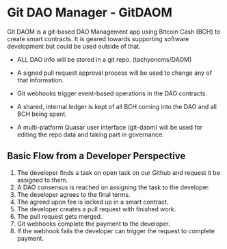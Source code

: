 # Git DAO Manager - GitDAOM

Git DAOM is a git-based DAO Management app using Bitcoin Cash (BCH) to create smart contracts.
It is geared towards supporting software development but could be used outside of that.

* ALL DAO info will be stored in a git repo. (tachyoncms/DAOM)

* A signed pull request approval process will be used to change any of that information.

* Git webhooks trigger event-based operations in the DAO contracts.

* A shared, internal ledger is kept of all BCH coming into the DAO and all BCH being spent.

* A multi-platform Quasar user interface (git-daom) will be used for editing the repo data and taking part in governance.

## Basic Flow from a Developer Perspective

1. The developer finds a task on open task on our Github and request it be assigned to them.
2. A DAO consensus is reached on assigning the task to the developer.
3. The developer agrees to the final terms.
4. The agreed upon fee is locked up in a smart contract.
5. The developer creates a pull request with finished work.
6. The pull request gets merged.
7. Git webhooks complete the payment to the developer.
8. If the webhook fails the developer can trigger the request to complete payment.
